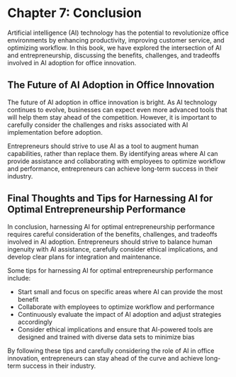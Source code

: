 Chapter 7: Conclusion
=====================

Artificial intelligence (AI) technology has the potential to revolutionize office environments by enhancing productivity, improving customer service, and optimizing workflow. In this book, we have explored the intersection of AI and entrepreneurship, discussing the benefits, challenges, and tradeoffs involved in AI adoption for office innovation.

The Future of AI Adoption in Office Innovation
----------------------------------------------

The future of AI adoption in office innovation is bright. As AI technology continues to evolve, businesses can expect even more advanced tools that will help them stay ahead of the competition. However, it is important to carefully consider the challenges and risks associated with AI implementation before adoption.

Entrepreneurs should strive to use AI as a tool to augment human capabilities, rather than replace them. By identifying areas where AI can provide assistance and collaborating with employees to optimize workflow and performance, entrepreneurs can achieve long-term success in their industry.

Final Thoughts and Tips for Harnessing AI for Optimal Entrepreneurship Performance
----------------------------------------------------------------------------------

In conclusion, harnessing AI for optimal entrepreneurship performance requires careful consideration of the benefits, challenges, and tradeoffs involved in AI adoption. Entrepreneurs should strive to balance human ingenuity with AI assistance, carefully consider ethical implications, and develop clear plans for integration and maintenance.

Some tips for harnessing AI for optimal entrepreneurship performance include:

* Start small and focus on specific areas where AI can provide the most benefit
* Collaborate with employees to optimize workflow and performance
* Continuously evaluate the impact of AI adoption and adjust strategies accordingly
* Consider ethical implications and ensure that AI-powered tools are designed and trained with diverse data sets to minimize bias

By following these tips and carefully considering the role of AI in office innovation, entrepreneurs can stay ahead of the curve and achieve long-term success in their industry.
